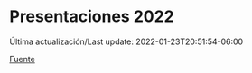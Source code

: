 # Presentaciones 2022

Última actualización/Last update: 2022-01-23T20:51:54-06:00

 [Fuente](https://www.gob.mx/salud/documentos/presentaciones-2022)
